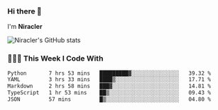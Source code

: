 ### Hi there 👋

I'm **Niracler**

![Niracler's GitHub stats](https://github-readme-stats.vercel.app/api?username=Niracler&show_icons=true)


### 👨🏻‍💻 This Week I Code With

<!--START_SECTION:waka-->

```txt
Python       7 hrs 53 mins   █████████▓░░░░░░░░░░░░░░░   39.32 %
YAML         3 hrs 33 mins   ████▒░░░░░░░░░░░░░░░░░░░░   17.71 %
Markdown     2 hrs 58 mins   ███▓░░░░░░░░░░░░░░░░░░░░░   14.81 %
TypeScript   1 hr 53 mins    ██▒░░░░░░░░░░░░░░░░░░░░░░   09.43 %
JSON         57 mins         █▒░░░░░░░░░░░░░░░░░░░░░░░   04.80 %
```

<!--END_SECTION:waka-->

